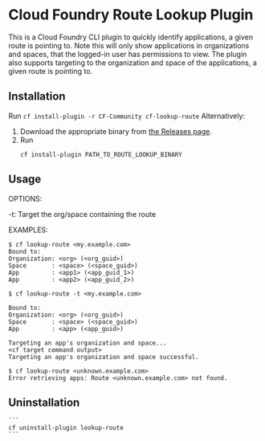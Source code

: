 # Cloud Foundry Route Lookup Plugin

This is a Cloud Foundry CLI plugin to quickly identify applications, a given route is pointing to.
Note this will only show applications in organizations and spaces, that the logged-in user has permissions to view.
The plugin also supports targeting to the organization and space of the applications, a given route is pointing to.

## Installation

Run
    ```
   cf install-plugin -r CF-Community cf-lookup-route
    ```
Alternatively:

1. Download the appropriate binary from [the Releases page](https://github.com/cloudfoundry/cf-lookup-route/releases).
2. Run
    ```
   cf install-plugin PATH_TO_ROUTE_LOOKUP_BINARY
    ```

## Usage

OPTIONS:

-t: Target the org/space containing the route

EXAMPLES:

```
$ cf lookup-route <my.example.com>
Bound to:
Organization: <org> (<org_guid>)
Space       : <space> (<space_guid>)
App         : <app1> (<app_guid_1>)
App         : <app2> (<app_guid_2>)

$ cf lookup-route -t <my.example.com>

Bound to:
Organization: <org> (<org_guid>)
Space       : <space> (<space_guid>)
App         : <app> (<app_guid>)

Targeting an app's organization and space...
<cf target command output>
Targeting an app's organization and space successful.

$ cf lookup-route <unknown.example.com>
Error retrieving apps: Route <unknown.example.com> not found.
```
## Uninstallation
    ```
    cf uninstall-plugin lookup-route
    ```
